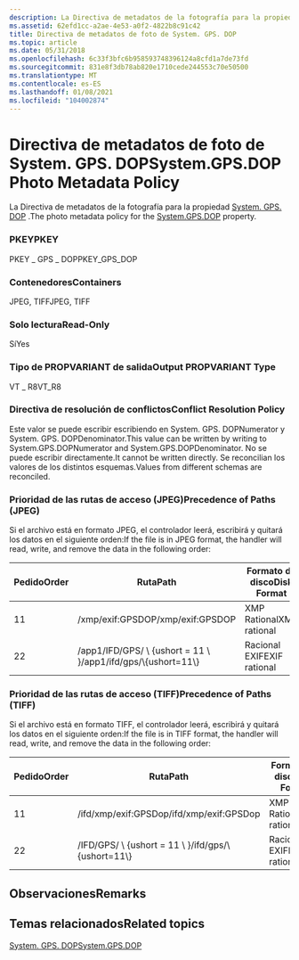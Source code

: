 ```yaml
---
description: La Directiva de metadatos de la fotografía para la propiedad System. GPS. DOP.
ms.assetid: 62efd1cc-a2ae-4e53-a0f2-4822b8c91c42
title: Directiva de metadatos de foto de System. GPS. DOP
ms.topic: article
ms.date: 05/31/2018
ms.openlocfilehash: 6c33f3bfc6b958593748396124a8cfd1a7de73fd
ms.sourcegitcommit: 831e8f3db78ab820e1710cede244553c70e50500
ms.translationtype: MT
ms.contentlocale: es-ES
ms.lasthandoff: 01/08/2021
ms.locfileid: "104002874"
---
```

# <a name="systemgpsdop-photo-metadata-policy"></a><span data-ttu-id="3cbdd-103">Directiva de metadatos de foto de System. GPS. DOP</span><span class="sxs-lookup"><span data-stu-id="3cbdd-103">System.GPS.DOP Photo Metadata Policy</span></span>

<span data-ttu-id="3cbdd-104">La Directiva de metadatos de la fotografía para la propiedad [System. GPS. DOP](../properties/props-system-gps-dop.md) .</span><span class="sxs-lookup"><span data-stu-id="3cbdd-104">The photo metadata policy for the [System.GPS.DOP](../properties/props-system-gps-dop.md) property.</span></span>

### <a name="pkey"></a><span data-ttu-id="3cbdd-105">PKEY</span><span class="sxs-lookup"><span data-stu-id="3cbdd-105">PKEY</span></span>

<span data-ttu-id="3cbdd-106">PKEY \_ GPS \_ DOP</span><span class="sxs-lookup"><span data-stu-id="3cbdd-106">PKEY\_GPS\_DOP</span></span>

### <a name="containers"></a><span data-ttu-id="3cbdd-107">Contenedores</span><span class="sxs-lookup"><span data-stu-id="3cbdd-107">Containers</span></span>

<span data-ttu-id="3cbdd-108">JPEG, TIFF</span><span class="sxs-lookup"><span data-stu-id="3cbdd-108">JPEG, TIFF</span></span>

### <a name="read-only"></a><span data-ttu-id="3cbdd-109">Solo lectura</span><span class="sxs-lookup"><span data-stu-id="3cbdd-109">Read-Only</span></span>

<span data-ttu-id="3cbdd-110">Sí</span><span class="sxs-lookup"><span data-stu-id="3cbdd-110">Yes</span></span>

### <a name="output-propvariant-type"></a><span data-ttu-id="3cbdd-111">Tipo de PROPVARIANT de salida</span><span class="sxs-lookup"><span data-stu-id="3cbdd-111">Output PROPVARIANT Type</span></span>

<span data-ttu-id="3cbdd-112">VT \_ R8</span><span class="sxs-lookup"><span data-stu-id="3cbdd-112">VT\_R8</span></span>

### <a name="conflict-resolution-policy"></a><span data-ttu-id="3cbdd-113">Directiva de resolución de conflictos</span><span class="sxs-lookup"><span data-stu-id="3cbdd-113">Conflict Resolution Policy</span></span>

<span data-ttu-id="3cbdd-114">Este valor se puede escribir escribiendo en System. GPS. DOPNumerator y System. GPS. DOPDenominator.</span><span class="sxs-lookup"><span data-stu-id="3cbdd-114">This value can be written by writing to System.GPS.DOPNumerator and System.GPS.DOPDenominator.</span></span> <span data-ttu-id="3cbdd-115">No se puede escribir directamente.</span><span class="sxs-lookup"><span data-stu-id="3cbdd-115">It cannot be written directly.</span></span> <span data-ttu-id="3cbdd-116">Se reconcilian los valores de los distintos esquemas.</span><span class="sxs-lookup"><span data-stu-id="3cbdd-116">Values from different schemas are reconciled.</span></span>

### <a name="precedence-of-paths-jpeg"></a><span data-ttu-id="3cbdd-117">Prioridad de las rutas de acceso (JPEG)</span><span class="sxs-lookup"><span data-stu-id="3cbdd-117">Precedence of Paths (JPEG)</span></span>

<span data-ttu-id="3cbdd-118">Si el archivo está en formato JPEG, el controlador leerá, escribirá y quitará los datos en el siguiente orden:</span><span class="sxs-lookup"><span data-stu-id="3cbdd-118">If the file is in JPEG format, the handler will read, write, and remove the data in the following order:</span></span>



| <span data-ttu-id="3cbdd-119">Pedido</span><span class="sxs-lookup"><span data-stu-id="3cbdd-119">Order</span></span> | <span data-ttu-id="3cbdd-120">Ruta</span><span class="sxs-lookup"><span data-stu-id="3cbdd-120">Path</span></span>                          | <span data-ttu-id="3cbdd-121">Formato de disco</span><span class="sxs-lookup"><span data-stu-id="3cbdd-121">Disk Format</span></span>   | <span data-ttu-id="3cbdd-122">Obligatorio</span><span class="sxs-lookup"><span data-stu-id="3cbdd-122">Required</span></span> |
|-------|-------------------------------|---------------|----------|
| <span data-ttu-id="3cbdd-123">1</span><span class="sxs-lookup"><span data-stu-id="3cbdd-123">1</span></span>     | <span data-ttu-id="3cbdd-124">/xmp/exif:GPSDOP</span><span class="sxs-lookup"><span data-stu-id="3cbdd-124">/xmp/exif:GPSDOP</span></span>              | <span data-ttu-id="3cbdd-125">XMP Rational</span><span class="sxs-lookup"><span data-stu-id="3cbdd-125">XMP rational</span></span>  | <span data-ttu-id="3cbdd-126">Sí</span><span class="sxs-lookup"><span data-stu-id="3cbdd-126">Yes</span></span>      |
| <span data-ttu-id="3cbdd-127">2</span><span class="sxs-lookup"><span data-stu-id="3cbdd-127">2</span></span>     | <span data-ttu-id="3cbdd-128">/app1/IFD/GPS/ \\ {ushort = 11 \\ }</span><span class="sxs-lookup"><span data-stu-id="3cbdd-128">/app1/ifd/gps/\\{ushort=11\\}</span></span> | <span data-ttu-id="3cbdd-129">Racional EXIF</span><span class="sxs-lookup"><span data-stu-id="3cbdd-129">EXIF rational</span></span> | <span data-ttu-id="3cbdd-130">No</span><span class="sxs-lookup"><span data-stu-id="3cbdd-130">No</span></span>       |



 

### <a name="precedence-of-paths-tiff"></a><span data-ttu-id="3cbdd-131">Prioridad de las rutas de acceso (TIFF)</span><span class="sxs-lookup"><span data-stu-id="3cbdd-131">Precedence of Paths (TIFF)</span></span>

<span data-ttu-id="3cbdd-132">Si el archivo está en formato TIFF, el controlador leerá, escribirá y quitará los datos en el siguiente orden:</span><span class="sxs-lookup"><span data-stu-id="3cbdd-132">If the file is in TIFF format, the handler will read, write, and remove the data in the following order:</span></span>



| <span data-ttu-id="3cbdd-133">Pedido</span><span class="sxs-lookup"><span data-stu-id="3cbdd-133">Order</span></span> | <span data-ttu-id="3cbdd-134">Ruta</span><span class="sxs-lookup"><span data-stu-id="3cbdd-134">Path</span></span>                     | <span data-ttu-id="3cbdd-135">Formato de disco</span><span class="sxs-lookup"><span data-stu-id="3cbdd-135">Disk Format</span></span>   | <span data-ttu-id="3cbdd-136">Obligatorio</span><span class="sxs-lookup"><span data-stu-id="3cbdd-136">Required</span></span> |
|-------|--------------------------|---------------|----------|
| <span data-ttu-id="3cbdd-137">1</span><span class="sxs-lookup"><span data-stu-id="3cbdd-137">1</span></span>     | <span data-ttu-id="3cbdd-138">/ifd/xmp/exif:GPSDop</span><span class="sxs-lookup"><span data-stu-id="3cbdd-138">/ifd/xmp/exif:GPSDop</span></span>     | <span data-ttu-id="3cbdd-139">XMP Rational</span><span class="sxs-lookup"><span data-stu-id="3cbdd-139">XMP rational</span></span>  | <span data-ttu-id="3cbdd-140">Sí</span><span class="sxs-lookup"><span data-stu-id="3cbdd-140">Yes</span></span>      |
| <span data-ttu-id="3cbdd-141">2</span><span class="sxs-lookup"><span data-stu-id="3cbdd-141">2</span></span>     | <span data-ttu-id="3cbdd-142">/IFD/GPS/ \\ {ushort = 11 \\ }</span><span class="sxs-lookup"><span data-stu-id="3cbdd-142">/ifd/gps/\\{ushort=11\\}</span></span> | <span data-ttu-id="3cbdd-143">Racional EXIF</span><span class="sxs-lookup"><span data-stu-id="3cbdd-143">EXIF rational</span></span> | <span data-ttu-id="3cbdd-144">No</span><span class="sxs-lookup"><span data-stu-id="3cbdd-144">No</span></span>       |



 

## <a name="remarks"></a><span data-ttu-id="3cbdd-145">Observaciones</span><span class="sxs-lookup"><span data-stu-id="3cbdd-145">Remarks</span></span>

## <a name="related-topics"></a><span data-ttu-id="3cbdd-146">Temas relacionados</span><span class="sxs-lookup"><span data-stu-id="3cbdd-146">Related topics</span></span>

<dl> <dt>

[<span data-ttu-id="3cbdd-147">System. GPS. DOP</span><span class="sxs-lookup"><span data-stu-id="3cbdd-147">System.GPS.DOP</span></span>](../properties/props-system-gps-dop.md)
</dt> </dl>

 

 
